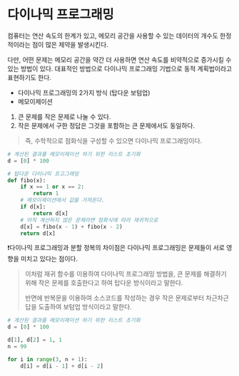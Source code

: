 # 다이나믹 프로그래밍
컴퓨터는 연산 속도의 한계가 있고, 메모리 공간을 사용할 수 있는 데이터의 개수도 한정적이라는 점이 많은 제약을 발생시킨다.

다만, 어떤 문제는 메모리 공간을 약간 더 사용하면 연산 속도를 비약적으로 증가시킬 수 있는 방법이 있다. 대표적인 방법으로 다이나믹 프로그래밍
기법으로 동적 계획법이라고 표현하기도 한다.
- 다이나믹 프로그래밍의 2가지 방식 (탑다운 보텀업)
- 메모이제이션

1. 큰 문제를 작은 문제로 나눌 수 있다.
2. 작은 문제에서 구한 정답은 그것을 포함하는 큰 문제에서도 동일하다.

>즉, 수학적으로 점화식을 구성할 수 있으면 다이나믹 프로그래밍이다.
>

```python
# 계산된 결과를 메모이제이션 하기 위한 리스트 초기화
d = [0] * 100

# 탑다운 다이나믹 프고그래밍
def fibo(x):
    if x == 1 or x == 2:
        return 1
    # 메모이제이션에서 값을 가져온다.
    if d[x]:
        return d[x]
    # 아직 계산하지 않은 문제라면 점화식에 따라 재귀적으로
    d[x] = fibo(x - 1) + fibo(x - 2)
    return d[x]
```

❗다이나믹 프로그래밍과 분할 정복의 차이점은 다이나믹 프로그래밍은 문제들이 서로 영향을 미치고 있다는 점이다.

> 이처럼 재귀 함수를 이용하여 다이나믹 프로그래밍 방법을, 큰 문제를 해결하기 위해 작은 문제를 호출한다고 하여 탑다운 방식이라고 말한다.
> 
> 반면에 반복문을 이용하여 소스코드를 작성하는 경우 작은 문제로부터 차근차근 답을 도출하여 보텀업 방식이라고 말한다.

```python
# 계산된 결과를 메모이제이션 하기 위한 리스트 초기화
d = [0] * 100

d[1], d[2] = 1, 1
n = 99

for i in range(3, n + 1):
    d[i] = d[i - 1] + d[i - 2]
```